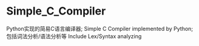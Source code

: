 # Simple_C_Compiler
Python实现的简易C语言编译器; Simple C Compiler implemented by Python;包括词法分析/语法分析等 Include Lex/Syntax analyzing
